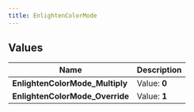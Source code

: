 ```yaml
---
title: EnlightenColorMode
---
```


## Values
| Name | Description |
| ---- | ----------- |
| **EnlightenColorMode_Multiply** | Value: **0** |
| **EnlightenColorMode_Override** | Value: **1** |

